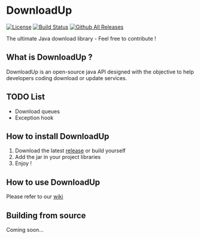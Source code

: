 # DownloadUp
[![License](https://img.shields.io/badge/License-Apache%202.0-yellowgreen.svg)](https://opensource.org/licenses/Apache-2.0) 
[![Build Status](http://gameinbox.eu:8080/buildStatus/icon?job=DownloadUp)](http://gameinbox.eu:8080/job/DownloadUp/)
[![Github All Releases](https://img.shields.io/github/downloads/dandan2611/downloadup/total.svg?style=flat)]() 

The ultimate Java download library - Feel free to contribute !

## What is DownloadUp ?
DownloadUp is an open-source java API designed with the objective to help developers coding download or update services.

## TODO List
* Download queues
* Exception hook

## How to install DownloadUp
1. Download the latest [release](https://github.com/dandan2611/DownloadUp/releases) or build yourself
2. Add the jar in your project libraries
3. Enjoy !

## How to use DownloadUp

Please refer to our [wiki](https://github.com/dandan2611/DownloadUp/wiki)

## Building from source
Coming soon...